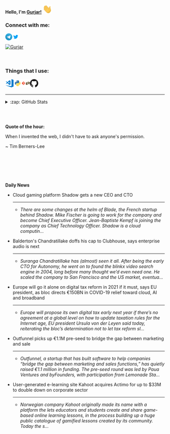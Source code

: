 #### Hello, I'm [Gurjar!](https://GurjarKing.github.io) <img src="https://raw.githubusercontent.com/ABSphreak/ABSphreak/master/gifs/Hi.gif" width="30px"></h2>


### Connect with me:

[<img align="left" alt="Gurjar | Telegram" width="22px" src="https://raw.githubusercontent.com/github/explore/80688e429a7d4ef2fca1e82350fe8e3517d3494d/topics/telegram/telegram.png" />][Telegram]
[<img align="left" alt="Gurjar | Twitter" width="22px" src="https://raw.githubusercontent.com/github/explore/80688e429a7d4ef2fca1e82350fe8e3517d3494d/topics/twitter/twitter.png" />][Twitter]
<br >
<br >
<a href="https://github.com/GurjarKing"><img src="https://komarev.com/ghpvc/?username=GurjarKing" alt="Gurjar" /></a> <br />
<br />
<br />
<!-- <br >

![](https://visitor-badge.glitch.me/badge?page_id=GurjarKing)

<br /> -->

### Things that I use:

[<img align="left" alt="Visual Studio Code" width="26px" src="https://raw.githubusercontent.com/github/explore/80688e429a7d4ef2fca1e82350fe8e3517d3494d/topics/visual-studio-code/visual-studio-code.png" />][VSCode]
[<img align="left" alt="Python" width="26px" src="https://raw.githubusercontent.com/github/explore/80688e429a7d4ef2fca1e82350fe8e3517d3494d/topics/python/python.png" />][Python]
[<img align="left" alt="Git" width="26px" src="https://raw.githubusercontent.com/github/explore/80688e429a7d4ef2fca1e82350fe8e3517d3494d/topics/git/git.png" />][Git]
[<img align="left" alt="GitHub" width="26px" src="https://raw.githubusercontent.com/github/explore/78df643247d429f6cc873026c0622819ad797942/topics/github/github.png" />][Github]

<br />
<br />

---
<details>
  <summary>:zap: GitHub Stats</summary>

<img align="left" alt="Gurjar's Github Stats" src="https://github-readme-stats.vercel.app/api?username=GurjarKing&show_icons=true&hide_border=true&count_private=true&include_all_commit=true&theme=algolia" />

</details>

<!-- ### 🔔 My latest tweet
<a href="https://twitter.com/Gurjar_King43" target="_blank">
	<img src="https://github.com/GurjarKing/GurjarKing/raw/master/tweet.png" width="70%" align="center" alt="Click to view on Twitter" title="My latest tweet, as an image"/>
</a> -->
<br>

<pre>

</pre>

**Quote of the hour:**

When I invented the web, I didn't have to ask anyone's permission.

~ Tim Berners-Lee
<pre>

</pre>
<br>
<pre>


</pre>
<strong>Daily News</strong>
  
  - Cloud gaming platform Shadow gets a new CEO and CTO
     <hr/>
     
      - *There are some changes at the helm of Blade, the French startup behind Shadow. Mike Fischer is going to work for the company and become Chief Executive Officer. Jean-Baptiste Kempf is joining the company as Chief Technology Officer. Shadow is a cloud computin…*
     
  - Balderton's Chandratillake doffs his cap to Clubhouse, says enterprise audio is next
      <hr/>
      
      - *Suranga Chandratillake has (almost) seen it all. After being the early CTO for Autonomy, he went on to found the blinkx video search engine in 2004, long before many thought we’d even need one. He scaled the company to San Francisco and the US market, eventua…*
      
  - Europe will go it alone on digital tax reform in 2021 if it must, says EU president, as bloc directs €150BN in COVID-19 relief toward cloud, AI and broadband
      <hr/>
      
      - *Europe will propose its own digital tax early next year if there’s no agreement at a global level on how to update taxation rules for the Internet age, EU president Ursula von der Leyen said today, reiterating the bloc’s determination not to let tax reform sl…*
      
  - Outfunnel picks up €1.1M pre-seed to bridge the gap between marketing and sale
      <hr/>
      
      - *Outfunnel, a startup that has built software to help companies “bridge the gap between marketing and sales functions,” has quietly raised €1.1 million in funding. The pre-seed round was led by Paua Ventures and byFounders, with participation from Lemonade Sta…*
       
  - User-generated e-learning site Kahoot acquires Actimo for up to $33M to double down on corporate sector
      <hr/>
       
       - *Norwegian company Kahoot originally made its name with a platform the lets educators and students create and share game-based online learning lessons, in the process building up a huge public catalogue of gamified lessons created by its community. Today the s…*
      

<br />

[VSCode]: https://code.visualstudio.com/
[Python]: https://www.python.org/
[Git]: https://git-scm.com/
[Github]: https://github.com/
[Telegram]: https://t.me/Gurjar_King/
[Twitter]: https://twitter.com/Gurjar_King43/
